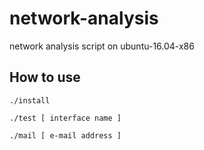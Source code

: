 # network-analysis
network analysis script on ubuntu-16.04-x86

## How to use
```
./install

./test [ interface name ]

./mail [ e-mail address ]

```
